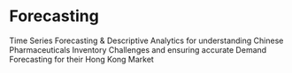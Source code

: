 # Forecasting
Time Series Forecasting &amp; Descriptive Analytics for understanding Chinese Pharmaceuticals Inventory Challenges and ensuring accurate Demand Forecasting for their Hong Kong Market
